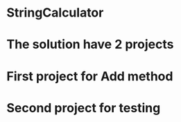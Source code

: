 # StringCalculator
# The solution have  2 projects 
# First project for Add method 
# Second project for testing 
